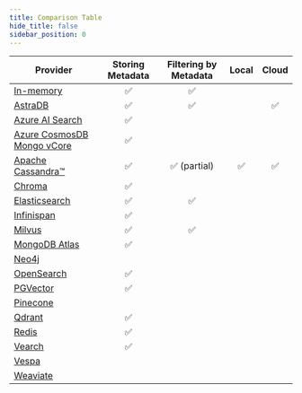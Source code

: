 ```yaml
---
title: Comparison Table
hide_title: false
sidebar_position: 0
---
```


| Provider                                                                              |  Storing Metadata  | Filtering by Metadata |  Local  |  Cloud  |
|---------------------------------------------------------------------------------------|:------------------:|:---------------------:|:-------:|:-------:|
| [In-memory](/integrations/embedding-stores/in-memory)                                 |         ✅          |           ✅           |         |         |
| [AstraDB](/integrations/embedding-stores/astra-db)                                    |         ✅          |           ✅           |         |    ✅    |
| [Azure AI Search](/integrations/embedding-stores/azure-ai-search)                     |         ✅          |                       |         |         |
| [Azure CosmosDB Mongo vCore](/integrations/embedding-stores/azure-cosmos-mongo-vcore) |         ✅          |                       |         |         |
| [Apache Cassandra™](/integrations/embedding-stores/cassandra)                         |         ✅          |      ✅ (partial)      |  ✅       | ✅        |
| [Chroma](/integrations/embedding-stores/chroma)                                       |         ✅          |                       |         |         |
| [Elasticsearch](/integrations/embedding-stores/elasticsearch)                         |         ✅          |           ✅           |         |         |
| [Infinispan](/integrations/embedding-stores/infinispan)                               |         ✅          |                       |         |         |
| [Milvus](/integrations/embedding-stores/milvus)                                       |         ✅          |           ✅           |         |         |
| [MongoDB Atlas](/integrations/embedding-stores/mongodb-atlas)                         |         ✅          |                       |         |         |
| [Neo4j](/integrations/embedding-stores/neo4j)                                         |                    |                       |         |         |
| [OpenSearch](/integrations/embedding-stores/opensearch)                               |         ✅          |                       |         |         |
| [PGVector](/integrations/embedding-stores/pgvector)                                   |         ✅          |                       |         |         |
| [Pinecone](/integrations/embedding-stores/pinecone)                                   |                    |                       |         |         |
| [Qdrant](/integrations/embedding-stores/qdrant)                                       |         ✅          |                       |         |         |
| [Redis](/integrations/embedding-stores/redis)                                         |         ✅          |                       |         |         |
| [Vearch](/integrations/embedding-stores/vearch)                                       |         ✅          |                       |         |         |
| [Vespa](/integrations/embedding-stores/vespa)                                         |                    |                       |         |         |
| [Weaviate](/integrations/embedding-stores/weaviate)                                   |                    |                       |         |         |
